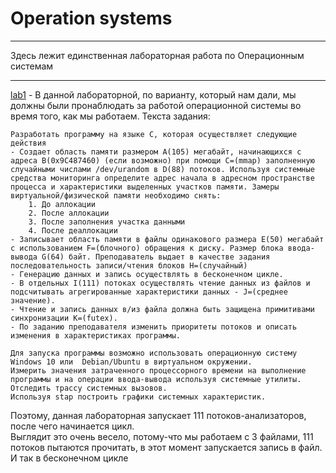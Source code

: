 # Operation systems
___
Здесь лежит единственная лабораторная работа по Операционным системам
___
[lab1](https://github.com/Zelourses/University-labs/tree/master/OS/lab1) - 
В данной лабораторной, по варианту, который нам дали, мы должны были пронаблюдать за работой
операционной системы во время того, как мы работаем. Текста задания:
```
Разработать программу на языке С, которая осуществляет следующие действия
- Создает область памяти размером A(105) мегабайт, начинающихся с адреса B(0x9C487460) (если возможно) при помощи C=(mmap) заполненную случайными числами /dev/urandom в D(88) потоков. Используя системные средства мониторинга определите адрес начала в адресном пространстве процесса и характеристики выделенных участков памяти. Замеры виртуальной/физической памяти необходимо снять:
    1. До аллокации
    2. После аллокации
    3. После заполнения участка данными
    4. После деаллокации
- Записывает область памяти в файлы одинакового размера E(50) мегабайт с использованием F=(блочного) обращения к диску. Размер блока ввода-вывода G(64) байт. Преподаватель выдает в качестве задания последовательность записи/чтения блоков H=(случайный)
- Генерацию данных и запись осуществлять в бесконечном цикле.
- В отдельных I(111) потоках осуществлять чтение данных из файлов и подсчитывать агрегированные характеристики данных - J=(среднее значение).
- Чтение и запись данных в/из файла должна быть защищена примитивами синхронизации K=(futex).
- По заданию преподавателя изменить приоритеты потоков и описать изменения в характеристиках программы.
 
Для запуска программы возможно использовать операционную систему Windows 10 или  Debian/Ubuntu в виртуальном окружении. 
Измерить значения затраченного процессорного времени на выполнение программы и на операции ввода-вывода используя системные утилиты.
Отследить трассу системных вызовов. 
Используя stap построить графики системных характеристик. 
```
Поэтому, данная лабораторная запускает 111 потоков-анализаторов, после чего начинается цикл.  
Выглядит это очень весело, потому-что мы работаем с 3 файлами, 111 потоков пытаются прочитать, в этот момент запускается запись в файл.  
И так в бесконечном цикле
